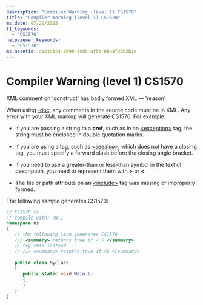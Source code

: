 ```yaml
---
description: "Compiler Warning (level 1) CS1570"
title: "Compiler Warning (level 1) CS1570"
ms.date: 07/20/2015
f1_keywords: 
  - "CS1570"
helpviewer_keywords: 
  - "CS1570"
ms.assetid: a121d5c4-8b90-4cda-af5b-6ba8f23b2b1e
---
```

# Compiler Warning (level 1) CS1570
XML comment on 'construct' has badly formed XML — 'reason'  
  
 When using [-doc](../language-reference/compiler-options/doc-compiler-option.md), any comments in the source code must be in XML. Any error with your XML markup will generate CS1570. For example:  
  
- If you are passing a string to a **cref**, such as in an [\<exception>](../programming-guide/xmldoc/exception.md) tag, the string must be enclosed in double quotation marks.  
  
- If you are using a tag, such as [\<seealso>](../programming-guide/xmldoc/seealso.md), which does not have a closing tag, you must specify a forward slash before the closing angle bracket.  
  
- If you need to use a greater-than or less-than symbol in the text of description, you need to represent them with **&gt;** or **&lt;**.  
  
- The file or path attribute on an [\<include>](../programming-guide/xmldoc/include.md) tag was missing or improperly formed.  
  
 The following sample generates CS1570:  
  
```csharp  
// CS1570.cs  
// compile with: /W:1  
namespace ns  
{  
   // the following line generates CS1570  
   /// <summary> returns true if < 5 </summary>  
   // try this instead  
   // /// <summary> returns true if <5 </summary>  
  
   public class MyClass  
   {  
      public static void Main ()  
      {  
      }  
   }  
}  
```
